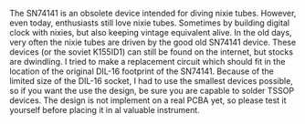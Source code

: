 The SN74141 is an obsolete device intended for diving nixie tubes. However, even today, enthusiasts still love nixie tubes. Sometimes by building digital clock with nixies, but also keeping vintage equivalent alive. In the old days, very often the nixie tubes are driven by the good old SN74141 device. These devices (or the soviet K155ID1) can still be found on the internet, but stocks are dwindling. I tried to make a replacement circuit which should fit in the location of the original DIL-16 footprint of the SN74141. 
Because of the limited size of the DIL-16 socket, I had to use the smallest devices possible, so if you want the use the design, be sure you are capable to solder TSSOP devices. 
The design is not implement on a real PCBA yet, so please test it yourself before placing it in al valuable instrument.
